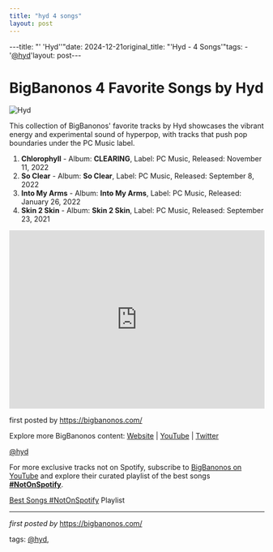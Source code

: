 ```yaml
---
title: "hyd 4 songs"
layout: post
---
```

---title: "' 'Hyd''"date: 2024-12-21original_title: "'Hyd - 4 Songs'"tags:  - '[@hyd](/tags/hyd/)'layout: post---<h1>BigBanonos 4 Favorite Songs by Hyd</h1><img src="https://media.them.us/photos/618308b29d673156558d2e5b/master/pass/hyd_header.jpg" alt="Hyd"> <p>This collection of BigBanonos' favorite tracks by Hyd showcases the vibrant energy and experimental sound of hyperpop, with tracks that push pop boundaries under the PC Music label.</p> <ol> <li><strong>Chlorophyll</strong> - Album: <strong>CLEARING</strong>, Label: PC Music, Released: November 11, 2022</li> <li><strong>So Clear</strong> - Album: <strong>So Clear</strong>, Label: PC Music, Released: September 8, 2022</li> <li><strong>Into My Arms</strong> - Album: <strong>Into My Arms</strong>, Label: PC Music, Released: January 26, 2022</li> <li><strong>Skin 2 Skin</strong> - Album: <strong>Skin 2 Skin</strong>, Label: PC Music, Released: September 23, 2021</li></ol> <div> <iframe src="https://open.spotify.com/embed/playlist/2TIZf8pQNGdiou00mZLCMz?utm_source=generator" width="100%" height="352" frameborder="0" allowfullscreen="" allow="autoplay; clipboard-write; encrypted-media; fullscreen; picture-in-picture" loading="lazy"></iframe></div> <p>first posted by https://bigbanonos.com/</p> <div> <p>Explore more BigBanonos content: <a href="https://bigbanonos.com/">Website</a> | <a href="https://www.youtube.com/[@BigBanonos](/tags/BigBanonos/)">YouTube</a> | <a href="https://x.com/bigbanonos">Twitter</a></p></div> <!-- Tags --><p>[@hyd](/tags/hyd/)</p><!--Subscribe and Playlist Links--><div>    <p>For more exclusive tracks not on Spotify, subscribe to <a href="https://www.youtube.com/[@BigBanonos](/tags/BigBanonos/)" target="_blank">BigBanonos on YouTube</a> and explore their curated playlist of the best songs <strong>[#NotOnSpotify](/tags/NotOnSpotify/)</strong>.</p>    <p><a href="https://www.youtube.com/playlist?list=PLtuNtuTatqI0kFahUCbtbfenC_ET5O_tr" target="_blank">Best Songs [#NotOnSpotify](/tags/NotOnSpotify/) Playlist<br /></a></p></div><hr /><p><em>first posted by</em> <a href="https://bigbanonos.com/" rel="noopener" target="_new">https://bigbanonos.com/</a></p><p>tags: [@hyd](/tags/hyd/),</p>